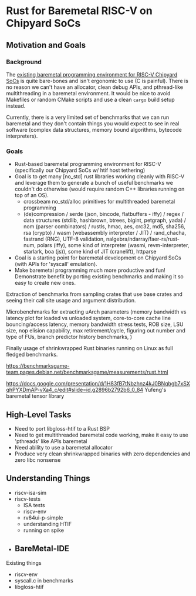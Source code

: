 # Rust for Baremetal RISC-V on Chipyard SoCs

## Motivation and Goals

### Background

The [existing baremetal programming environment for RISC-V Chipyard SoCs]() is quite bare-bones and isn't ergonomic to use (C is painful).
There is no reason we can't have an allocator, clean debug APIs, and pthread-like multithreading in a baremetal environment.
It would be nice to avoid Makefiles or random CMake scripts and use a clean `cargo` build setup instead.

Currently, there is a very limited set of benchmarks that we can run baremetal and they don't contain things you would expect to see in real software (complex data structures, memory bound algorithms, bytecode interpreters).


### Goals

- Rust-based baremetal programming environment for RISC-V (specifically our Chipyard SoCs w/ htif host tethering)
- Goal is to get many [no_std] rust libraries working cleanly with RISC-V and leverage them to generate a bunch of useful benchmarks we couldn't do otherwise (would require random C++ libraries running on top of an OS).
  - crossbeam no_std/alloc primitives for multithreaded baremetal programming
  - (de)compression / serde (json, bincode, flatbuffers - iffy) / regex / data structures (stdlib, hashbrown, btrees, bigint, petgraph, yada) / nom (parser combinators) / rustls, hmac, aes, crc32, md5, sha256, rsa (crypto) / wasm (webassembly interpreter / JIT) / rand_chacha, fastrand (RNG), UTF-8 validation, nalgebra/ndarray/faer-rs/rust-num, polars (iffy), some kind of interpreter (wasmi, revm-interpreter, starlark, boa (js)), some kind of JIT (cranelift), httparse
- Goal is a starting point for baremetal development on Chipyard SoCs (with APIs for 'syscall' emulation).
- Make baremetal programming much more productive and fun! Demonstrate benefit by porting existing benchmarks and making it so easy to create new ones.

Extraction of benchmarks from sampling crates that use base crates and seeing their call site usage and argument distribution.

Microbenchmarks for extracting uArch parameters (memory bandwidth vs latency plot for loaded vs unloaded system, core-to-core cache line bouncing/access latency, memory bandwidth stress tests, ROB size, LSU size, nop elision capability, max retirement/cycle, figuring out number and type of FUs, branch predictor history benchmarks, )

Finally usage of shrinkwrapped Rust binaries running on Linux as full fledged benchmarks.

https://benchmarksgame-team.pages.debian.net/benchmarksgame/measurements/rust.html

https://docs.google.com/presentation/d/1H83fB7tNbzhnz4kJ0BNqbgb7xSXqhPYXDmAP-vXa4_c/edit#slide=id.g2896b2792b6_0_84
Yufeng's baremetal tensor library

## High-Level Tasks

- Need to port libgloss-htif to a Rust BSP
- Need to get multithreaded baremetal code working, make it easy to use 'pthreads' like APIs baremetal
- Need ability to use a baremetal allocator
- Produce very clean shrinkwrapped binaries with zero dependencies and zero libc nonsense




## Understanding Things

- riscv-isa-sim
- riscv-tests
  - ISA tests
  - riscv-env
  - rv64ui-p-simple
  - understanding HTIF
  - running on spike
- BareMetal-IDE
  -

Existing things
  - riscv-env
  - syscall.c in benchmarks
  - libgloss-htif
